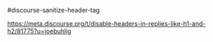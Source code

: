 #discourse-sanitize-header-tag

https://meta.discourse.org/t/disable-headers-in-replies-like-h1-and-h2/81775?u=joebuhlig